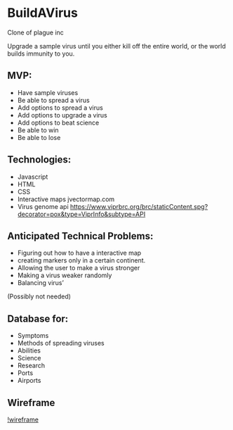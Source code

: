 # BuildAVirus
Clone of plague inc

Upgrade a sample virus until you either kill off the entire world, or the world builds immunity to you.

## MVP:
  - Have sample viruses
  - Be able to spread a virus
  - Add options to spread a virus
  - Add options to upgrade a virus
  - Add options to beat science
  - Be able to win
  - Be able to lose

## Technologies:
  - Javascript
  - HTML
  - CSS
  - Interactive maps jvectormap.com
  - Virus genome api https://www.viprbrc.org/brc/staticContent.spg?decorator=pox&type=ViprInfo&subtype=API

## Anticipated Technical Problems:
  - Figuring out how to have a interactive map
  - creating markers only in a certain continent.
  - Allowing the user to make a virus stronger
  - Making a virus weaker randomly
  - Balancing virus’



(Possibly not needed)
## Database for:
  - Symptoms 
  - Methods of spreading viruses
  - Abilities
  - Science
  - Research
  - Ports
  - Airports
  
## Wireframe
[!wireframe](/wireframe.png)

